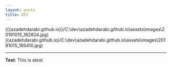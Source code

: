 ```yaml
---
layout: posts
title: DIY
---
```


({{azadehdarabi.github.io}}/C:\dev\azadehdarabi.github.io\assets\images\20191015_182824.jpg)
({azadehdarabi.github.io}/C:\dev\azadehdarabi.github.io\assets\images\20191015_185410.jpg)




---
**Test**: This is atest
